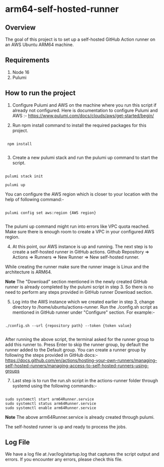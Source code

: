 # arm64-self-hosted-runner

## Overview

 The goal of this project is to set up a self-hosted GitHub Action runner on an AWS Ubuntu ARM64 machine.

 ## Requirements

 1. Node 16
 2. Pulumi

 ## How to run the project

1. Configure Pulumi and AWS on the machine where you run this script if already not configured. Here is documentation to configure Pulumi and AWS :- https://www.pulumi.com/docs/clouds/aws/get-started/begin/

2. Run npm install command to install the required packages for this project. 

```

 npm install
 
```

3. Create a new pulumi stack and run the pulumi up command to start the script.

```

pulumi stack init

pulumi up

```

You can configure the AWS region which is closer to your location with the help of following command:- 

```

pulumi config set aws:region {AWS region}


```

 The pulumi up command might run into errors like VPC quota reached. Make sure there is enough room to create a VPC in your configured AWS region.

4. At this point, our AWS instance is up and running. The next step is to create a self-hosted runner in GitHub actions. 
Github Repository => Actions => Runners => New Runner => New self-hosted runner.

While creating the runner make sure the runner image is Linux and the architecture is ARM64. 

**Note** The "Download" section mentioned in the newly created GitHub runner is already completed by the pulumi script in step 3. So there is no need to perform any steps provided in GitHub runner Download section.

5. Log into the AWS instance which we created earlier in step 3, change directory to /home/ubuntu/actions-runner. Run the ./config.sh script as mentioned in GitHub runner under "Configure" section. For example:-

```

./config.sh --url {repository path} --token {token value}


```

After running the above script, the terminal asked for the runner group to add this runner to. Press Enter to skip the runner group, by default the runner added to the Default group. You can create a runner group by following
the steps provided in GitHub docs:- 
https://docs.github.com/en/actions/hosting-your-own-runners/managing-self-hosted-runners/managing-access-to-self-hosted-runners-using-groups


7. Last step is to run the run.sh script in the actions-runner folder through systemd using the following commands:- 

```

sudo systemctl start arm64Runner.service
sudo systemctl status arm64Runner.service
sudo systemctl enable arm64Runner.service

```

**Note** The above arm64Runner.service is already created through pulumi.

The self-hosted runner is up and ready to process the jobs.

## Log File

We have a log file at /var/log/startup.log that captures the script output and errors. If you encounter any errors, please check this file.

